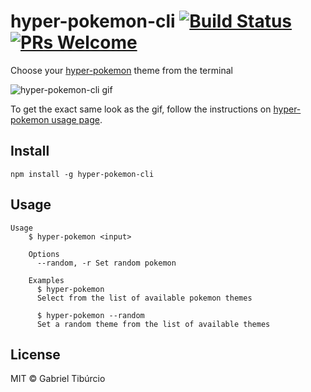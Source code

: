 # hyper-pokemon-cli [![Build Status](https://travis-ci.org/tibuurcio/hyper-pokemon-cli.svg?branch=master)](https://travis-ci.org/tibuurcio/hyper-pokemon-cli) [![PRs Welcome](https://img.shields.io/badge/PRs-welcome-brightgreen.svg)](http://makeapullrequest.com)

Choose your [hyper-pokemon](https://github.com/hyper-pokemon/hyper-pokemon) theme from the terminal

![hyper-pokemon-cli gif](https://media.giphy.com/media/3o7bug8UEp5pXLBJ8Q/giphy.gif)

To get the exact same look as the gif, follow the instructions on [hyper-pokemon usage page](https://github.com/hyper-pokemon/hyper-pokemon#usage).

## Install
```
npm install -g hyper-pokemon-cli
```

## Usage
```
Usage
    $ hyper-pokemon <input>

    Options
      --random, -r Set random pokemon

    Examples
      $ hyper-pokemon
      Select from the list of available pokemon themes

      $ hyper-pokemon --random
      Set a random theme from the list of available themes
```
## License
MIT © Gabriel Tibúrcio
